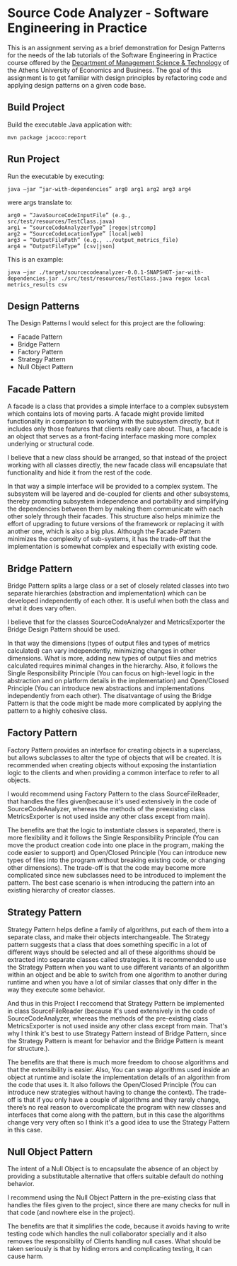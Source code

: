 # Source Code Analyzer  - Software Engineering in Practice

This is an assignment serving as a brief demonstration for Design Patterns for the needs of the lab tutorials of the Software Engineering in Practice course offered by the [Department of Management Science & Technology](https://www.dept.aueb.gr/el/dmst) of the Athens University of Economics and Business.
The goal of this assignment is to get familiar with design principles by refactoring code and applying design patterns on a given code base.

## Build Project

Build the executable Java application with:

```no-highlight
mvn package jacoco:report
```

## Run Project

Run the executable by executing:

```no-highlight
java –jar “jar-with-dependencies” arg0 arg1 arg2 arg3 arg4
```

were args translate to:
```no-highlight
arg0 = “JavaSourceCodeInputFile” (e.g., src/test/resources/TestClass.java)
arg1 = “sourceCodeAnalyzerType” [regex|strcomp]
arg2 = “SourceCodeLocationType” [local|web]
arg3 = “OutputFilePath” (e.g., ../output_metrics_file)
arg4 = “OutputFileType” [csv|json]
```

This is an example:
```no-highlight
java –jar ./target/sourcecodeanalyzer-0.0.1-SNAPSHOT-jar-with-dependencies.jar ./src/test/resources/TestClass.java regex local metrics_results csv
```

## Design Patterns

The Design Patterns I would select for this project are the following:
* Facade Pattern
* Bridge Pattern
* Factory Pattern
* Strategy Pattern
* Null Object Pattern

## Facade Pattern

A facade is a class that provides a simple interface to a complex subsystem which contains lots of moving parts. A facade might provide limited functionality in comparison to working with the subsystem directly, but it includes only those features that clients really care about. Thus, a facade is an object that serves as a front-facing interface masking more complex underlying or structural code. 

I believe that a new class should be arranged, so that instead of the project working with all classes directly, the new facade class will encapsulate that functionality and hide it from the rest of the code.

In that way a simple interface will be provided to a complex system. The subsystem will be layered and de-coupled for clients and other subsystems, thereby promoting subsystem independence and portability and simplifying the dependencies between them by making them communicate with each other solely through their facades. This structure also helps minimize the effort of upgrading to future versions of the framework or replacing it with another one, which is also a big plus.
Although the Facade Pattern minimizes the complexity of sub-systems, it has the trade-off that the implementation is somewhat complex and especially with existing code.

## Bridge Pattern

Bridge Pattern splits a large class or a set of closely related classes into two separate hierarchies (abstraction and implementation) which can be developed independently of each other. It is useful when both the class and what it does vary often.

I believe that for the classes SourceCodeAnalyzer and MetricsExporter the Bridge Design Pattern should be used.

In that way the dimensions (types of output files and types of metrics calculated) can vary independently, minimizing changes in other dimensions. What is more, adding new types of output files and metrics calculated requires minimal changes in the hierarchy. Also, it follows the Single Responsibility Principle (You can focus on high-level logic in the abstraction and on platform details in the implementation) and Open/Closed Principle (You can introduce new abstractions and implementations independently from each other).
The disatvantage of using the Bridge Pattern is that the code might be made more complicated by applying the pattern to a highly cohesive class.

## Factory Pattern

Factory Pattern provides an interface for creating objects in a superclass, but allows subclasses to alter the type of objects that will be created.
It is recommended when creating objects without exposing the instantiation logic to the clients and when providing a common interface to refer to all objects.

I would recommend using Factory Pattern to the class SourceFileReader, that handles the files given(because it's used extensively in the code of SourceCodeAnalyzer, whereas the methods of the preexisting class MetricsExporter is not used inside any other class except from main).

The benefits are that the logic to instantiate classes is separated, there is more flexibility and it follows the Single Responsibility Principle (You can move the product creation code into one place in the program, making the code easier to support) and Open/Closed Principle (You can introduce new types of files into the program without breaking existing code, or changing other dimensions).
The trade-off is that the code may become more complicated since new subclasses need to be introduced to implement the pattern. The best case scenario is when introducing the pattern into an existing hierarchy of creator classes.

## Strategy Pattern

Strategy Pattern helps define a family of algorithms, put each of them into a separate class, and make their objects interchangeable. The Strategy pattern suggests that a class that does something specific in a lot of different ways should be selected and all of these algorithms should be extracted into separate classes called strategies. It is recommended to use the Strategy Pattern when you want to use different variants of an algorithm within an object and be able to switch from one algorithm to another during runtime and when you have a lot of similar classes that only differ in the way they execute some behavior.

And thus in this Project I reccomend that Strategy Pattern be implemented in class SourceFileReader (because it's used extensively in the code of SourceCodeAnalyzer, whereas the methods of the pre-existing class MetricsExporter is not used inside any other class except from main. That's why I think it's best to use Strategy Pattern instead of Bridge Pattern, since the Strategy Pattern is meant for behavior and the Bridge Pattern is meant for structure.).

The benefits are that there is much more freedom to choose algorithms and that the extensibility is easier. Also, You can swap algorithms used inside an object at runtime and isolate the implementation details of an algorithm from the code that uses it. It also follows the Open/Closed Principle (You can introduce new strategies without having to change the context).
The trade-off is that if you only have a couple of algorithms and they rarely change, there’s no real reason to overcomplicate the program with new classes and interfaces that come along with the pattern, but in this case the algorithms change very very often so I think it's a good idea to use the Strategy Pattern in this case.

## Null Object Pattern

The intent of a Null Object is to encapsulate the absence of an object by providing a substitutable alternative that offers suitable default do nothing behavior.

I recommend using the Null Object Pattern in the pre-existing class that handles the files given to the project, since there are many checks for null in that code (and nowhere else in the project).

The benefits are that it simplifies the code, because it avoids having to write testing code which handles the null collaborator specially and it also removes the responsibility of Clients handling null cases.
What should be taken seriously is that by hiding errors and complicating testing, it can cause harm.